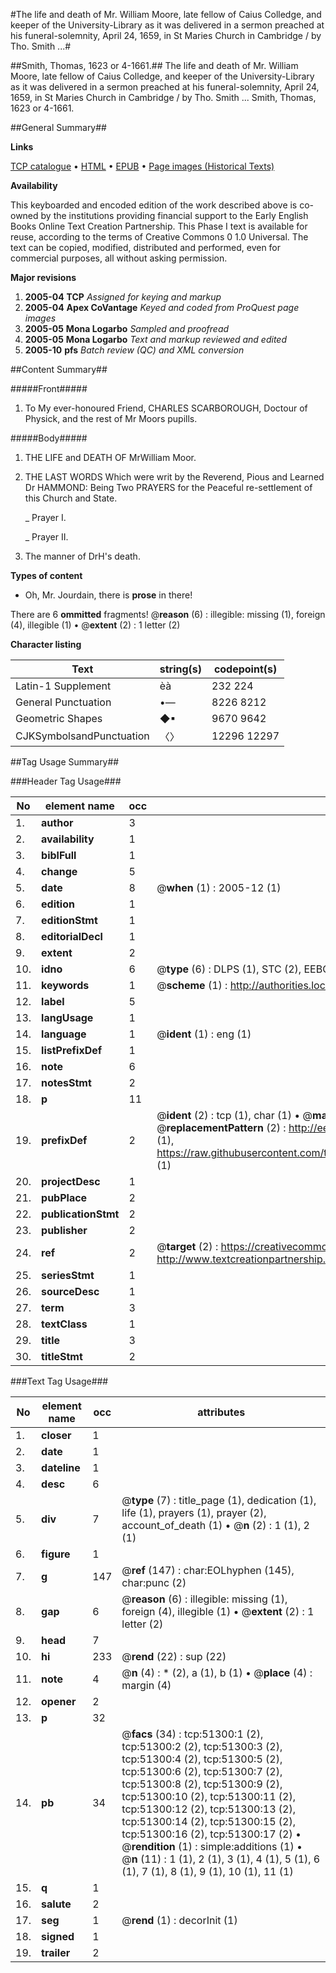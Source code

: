 #The life and death of Mr. William Moore, late fellow of Caius Colledge, and keeper of the University-Library as it was delivered in a sermon preached at his funeral-solemnity, April 24, 1659, in St Maries Church in Cambridge / by Tho. Smith ...#

##Smith, Thomas, 1623 or 4-1661.##
The life and death of Mr. William Moore, late fellow of Caius Colledge, and keeper of the University-Library as it was delivered in a sermon preached at his funeral-solemnity, April 24, 1659, in St Maries Church in Cambridge / by Tho. Smith ...
Smith, Thomas, 1623 or 4-1661.

##General Summary##

**Links**

[TCP catalogue](http://www.ota.ox.ac.uk/tcp/)  • 
[HTML](http://tei.it.ox.ac.uk/tcp/Texts-HTML/free/A60/A60568.html)  • 
[EPUB](http://tei.it.ox.ac.uk/tcp/Texts-EPUB/free/A60/A60568.epub) • 
[Page images (Historical Texts)](https://data.historicaltexts.jisc.ac.uk/view?pubId=eebo-11943235e&pageId=eebo-11943235e-51300-1)

**Availability**

This keyboarded and encoded edition of the
	       work described above is co-owned by the institutions
	       providing financial support to the Early English Books
	       Online Text Creation Partnership. This Phase I text is
	       available for reuse, according to the terms of Creative
	       Commons 0 1.0 Universal. The text can be copied,
	       modified, distributed and performed, even for
	       commercial purposes, all without asking permission.

**Major revisions**

1. __2005-04__ __TCP__ *Assigned for keying and markup*
1. __2005-04__ __Apex CoVantage__ *Keyed and coded from ProQuest page images*
1. __2005-05__ __Mona Logarbo__ *Sampled and proofread*
1. __2005-05__ __Mona Logarbo__ *Text and markup reviewed and edited*
1. __2005-10__ __pfs__ *Batch review (QC) and XML conversion*

##Content Summary##

#####Front#####

1. To My ever-honoured Friend, CHARLES SCARBOROUGH, Doctour of Physick, and the rest of Mr Moors pupills.

#####Body#####

1. THE LIFE and DEATH OF MrWilliam Moor.

1. THE LAST WORDS Which were writ by the Reverend, Pious and Learned Dr HAMMOND: Being Two PRAYERS for the Peaceful re-settlement of this Church and State.

    _ Prayer I.

    _ Prayer II.

1. The manner of DrH's death.

**Types of content**

  * Oh, Mr. Jourdain, there is **prose** in there!

There are 6 **ommitted** fragments! 
 @__reason__ (6) : illegible: missing (1), foreign (4), illegible (1)  •  @__extent__ (2) : 1 letter (2)

**Character listing**


|Text|string(s)|codepoint(s)|
|---|---|---|
|Latin-1 Supplement|èà|232 224|
|General Punctuation|•—|8226 8212|
|Geometric Shapes|◆▪|9670 9642|
|CJKSymbolsandPunctuation|〈〉|12296 12297|

##Tag Usage Summary##

###Header Tag Usage###

|No|element name|occ|attributes|
|---|---|---|---|
|1.|__author__|3||
|2.|__availability__|1||
|3.|__biblFull__|1||
|4.|__change__|5||
|5.|__date__|8| @__when__ (1) : 2005-12 (1)|
|6.|__edition__|1||
|7.|__editionStmt__|1||
|8.|__editorialDecl__|1||
|9.|__extent__|2||
|10.|__idno__|6| @__type__ (6) : DLPS (1), STC (2), EEBO-CITATION (1), OCLC (1), VID (1)|
|11.|__keywords__|1| @__scheme__ (1) : http://authorities.loc.gov/ (1)|
|12.|__label__|5||
|13.|__langUsage__|1||
|14.|__language__|1| @__ident__ (1) : eng (1)|
|15.|__listPrefixDef__|1||
|16.|__note__|6||
|17.|__notesStmt__|2||
|18.|__p__|11||
|19.|__prefixDef__|2| @__ident__ (2) : tcp (1), char (1)  •  @__matchPattern__ (2) : ([0-9\-]+):([0-9IVX]+) (1), (.+) (1)  •  @__replacementPattern__ (2) : http://eebo.chadwyck.com/downloadtiff?vid=$1&page=$2 (1), https://raw.githubusercontent.com/textcreationpartnership/Texts/master/tcpchars.xml#$1 (1)|
|20.|__projectDesc__|1||
|21.|__pubPlace__|2||
|22.|__publicationStmt__|2||
|23.|__publisher__|2||
|24.|__ref__|2| @__target__ (2) : https://creativecommons.org/publicdomain/zero/1.0/ (1), http://www.textcreationpartnership.org/docs/. (1)|
|25.|__seriesStmt__|1||
|26.|__sourceDesc__|1||
|27.|__term__|3||
|28.|__textClass__|1||
|29.|__title__|3||
|30.|__titleStmt__|2||


###Text Tag Usage###

|No|element name|occ|attributes|
|---|---|---|---|
|1.|__closer__|1||
|2.|__date__|1||
|3.|__dateline__|1||
|4.|__desc__|6||
|5.|__div__|7| @__type__ (7) : title_page (1), dedication (1), life (1), prayers (1), prayer (2), account_of_death (1)  •  @__n__ (2) : 1 (1), 2 (1)|
|6.|__figure__|1||
|7.|__g__|147| @__ref__ (147) : char:EOLhyphen (145), char:punc (2)|
|8.|__gap__|6| @__reason__ (6) : illegible: missing (1), foreign (4), illegible (1)  •  @__extent__ (2) : 1 letter (2)|
|9.|__head__|7||
|10.|__hi__|233| @__rend__ (22) : sup (22)|
|11.|__note__|4| @__n__ (4) : * (2), a (1), b (1)  •  @__place__ (4) : margin (4)|
|12.|__opener__|2||
|13.|__p__|32||
|14.|__pb__|34| @__facs__ (34) : tcp:51300:1 (2), tcp:51300:2 (2), tcp:51300:3 (2), tcp:51300:4 (2), tcp:51300:5 (2), tcp:51300:6 (2), tcp:51300:7 (2), tcp:51300:8 (2), tcp:51300:9 (2), tcp:51300:10 (2), tcp:51300:11 (2), tcp:51300:12 (2), tcp:51300:13 (2), tcp:51300:14 (2), tcp:51300:15 (2), tcp:51300:16 (2), tcp:51300:17 (2)  •  @__rendition__ (1) : simple:additions (1)  •  @__n__ (11) : 1 (1), 2 (1), 3 (1), 4 (1), 5 (1), 6 (1), 7 (1), 8 (1), 9 (1), 10 (1), 11 (1)|
|15.|__q__|1||
|16.|__salute__|2||
|17.|__seg__|1| @__rend__ (1) : decorInit (1)|
|18.|__signed__|1||
|19.|__trailer__|2||
